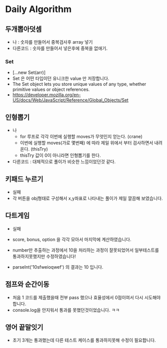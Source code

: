 # Daily Algorithm

## 두개뽑아덧셈

- 나 : 숫자를 만들어서 중복검사후 array 넣기
- 다른코드 : 숫자를 만들어서 넣은후에 중복을 없애기.

### Set

- [...new Set(arr)]
- Set 은 어떤 타입이던 유니크한 value 만 저장합니다.
- The Set object lets you store unique values of any type, whether primitive values or object references.
- https://developer.mozilla.org/en-US/docs/Web/JavaScript/Reference/Global_Objects/Set

## 인형뽑기

- 나
  - for 루프로 각각 이번에 실행할 moves가 무엇인지 얻는다. (crane)
  - 이번에 실행할 moves(가로 몇번째) 에 따라 제일 위에서 부터 검사하면서 내려온다. (thisTry)
  - thisTry 값이 0이 아니라면 인형뽑기를 한다.
- 다른코드 : 대체적으로 풀이가 비슷한 느낌이었던것 같다.

## 키패드 누르기

- 실패
- 각 버튼을 obj형태로 구성해서 x,y좌표로 나타내는 풀이가 제일 깔끔해 보였습니다.

## 다트게임

- 실패
  
- score, bonus, option 을 각각 모아서 마지막에 계산하였습니다.
- number만 추출하는 과정에서 10을 처리하는 과정이 잘못되었어서 일부테스트를 통과하지못했지만 수정하였습니다!
- parseInt('10sfweioqwef') 의 결과는 10 입니다.

## 점프와 순간이동

- 처음 1 코드를 제출했을때 전부 pass 했으나 효율성에서 0점이여서 다시 시도해야합니다.
- console.log을 안지워서 통과를 못했던것이었습니다. ㅋㅋ

## 영어 끝말잇기

- 초기 3개는 통과했는데 다른 테스트 케이스를 통과하지못해 수정이 필요합니다.